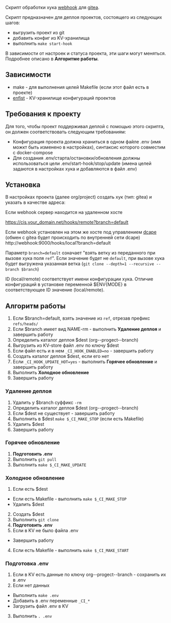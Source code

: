
Скрипт обработки хука [webhook]() для [gitea]().

Скрипт предназначен для деплоя проектов, состоящего из следующих шагов:

* выгрузить проект из git
* добавить конфиг из KV-хранилища
* выполнить `make start-hook`

В зависимости от настроек и статуса проекта, эти шаги могут меняться. Подробнее описано в **Алгоритме работы**.

## Зависимости

* make - для выполнения целей Makefile (если этот файл есть в проекте)
* [enfist]() - KV-хранилище конфигураций проектов

## Требования к проекту

Для того, чтобы проект поддерживал деплой с помощью этого скрипта, он должен соответствовать следующим требованиям:

* Конфигурация проекта должна храниться в одном файле .env (имя можкт быть изменено в настройках), синтаксис которого совместим с docker-compose
* Для создания .env/старта/остановки/обновления должны использоваться цели .env/start-hook/stop/update (имена целей задаются в настройках хука и добавляются в файл .env)

## Установка

В настройках проекта (далее org/project) создать хук (тип: gitea) и указать в качестве адреса:

Если webhook сервер находится на удаленном хосте

https://cis.your_domain.net/hooks/remote?branch=default

Если webhook установлен на этом же хосте под управлением [dcape]()
(обмен с gitea будет происходить по внутренней сети dcape)
http://webhook:9000/hooks/local?branch=default

Параметр `branch=default` означает "взять ветку из переданного при вызове хука поля `ref`".
Если значение будет не `default`, при вызове хука будет выгружена указанная ветка (`git clone --depth=1 --recursive --branch $branch`)

ID (local/remote) соответствует имени конфигурации хука. Отличие конфигураций в установке переменной $ENV{MODE} в соответствующее ID значение (local/remote). 

## Алгоритм работы

1. Если $branch=default, взять значение из `ref`, отрезав префикс `refs/heads/`
2. Если $branch имеет вид NAME-rm - выполнить **Удаление деплоя** и завершить работу
3. Определить каталог деплоя $dest (org--progect--branch)
4. Выгрузить из KV-store файл .env по ключу $dest
5. Если файл есть и в нем `_CI_HOOK_ENABLED=no` - завершить работу
6. Создать каталог деплоя $dest, если его нет
7. Если `_CI_HOOK_UPDATE_HOT=yes` - выполнить **Горячее обновление** и завершить работу
8. Выполнить **Холодное обновление**
9. Завершить работу

### Удаление деплоя

1. Удалить у $branch суффикс `-rm`
2. Определить каталог деплоя $dest (org--progect--branch)
3. Если $dest не существует - завершить работу
4. Выполнить в $dest `make $_CI_MAKE_STOP` (если есть Makefile)
5. Удалить $dest
6. Завершить работу  

### Горячее обновление

1. **Подготовить .env**
2. Выполнить `git pull`
3. Выполнить `make $_CI_MAKE_UPDATE`

### Холодное обновление

1. Если есть $dest
  * Если есть Makefile - выполнить `make $_CI_MAKE_STOP`
  * Удалить $dest
2. Создать $dest
3. Выполнить `git clone`
4. **Подготовить .env**
5. Если в KV не было файла .env
  * Завершить работу
4. Если есть Makefile - выполнить `make $_CI_MAKE_START`

### Подготовка .env

1. Если в KV есть данные по ключу org--progect--branch - сохранить их в .env
2. Если нет данных
  * Выполнить `make .env`
  * Добавить в .env переменные `_CI_*`
  * Загрузить файл .env в KV
3. Выполнить `. .env`

